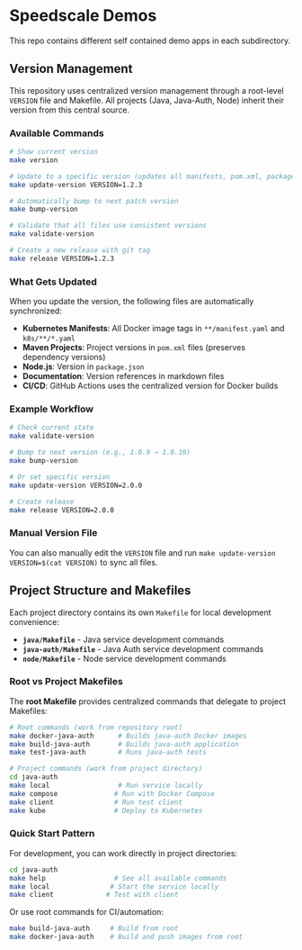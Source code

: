# Speedscale Demos

This repo contains different self contained demo apps in each subdirectory.

## Version Management

This repository uses centralized version management through a root-level `VERSION` file and Makefile. All projects (Java, Java-Auth, Node) inherit their version from this central source.

### Available Commands

```bash
# Show current version
make version

# Update to a specific version (updates all manifests, pom.xml, package.json)
make update-version VERSION=1.2.3

# Automatically bump to next patch version
make bump-version

# Validate that all files use consistent versions
make validate-version

# Create a new release with git tag
make release VERSION=1.2.3
```

### What Gets Updated

When you update the version, the following files are automatically synchronized:

- **Kubernetes Manifests**: All Docker image tags in `**/manifest.yaml` and `k8s/**/*.yaml`
- **Maven Projects**: Project versions in `pom.xml` files (preserves dependency versions)
- **Node.js**: Version in `package.json`
- **Documentation**: Version references in markdown files
- **CI/CD**: GitHub Actions uses the centralized version for Docker builds

### Example Workflow

```bash
# Check current state
make validate-version

# Bump to next version (e.g., 1.0.9 → 1.0.10)
make bump-version

# Or set specific version
make update-version VERSION=2.0.0

# Create release
make release VERSION=2.0.0
```

### Manual Version File

You can also manually edit the `VERSION` file and run `make update-version VERSION=$(cat VERSION)` to sync all files.

## Project Structure and Makefiles

Each project directory contains its own `Makefile` for local development convenience:

- **`java/Makefile`** - Java service development commands
- **`java-auth/Makefile`** - Java Auth service development commands  
- **`node/Makefile`** - Node service development commands

### Root vs Project Makefiles

The **root Makefile** provides centralized commands that delegate to project Makefiles:

```bash
# Root commands (work from repository root)
make docker-java-auth      # Builds java-auth Docker images
make build-java-auth       # Builds java-auth application  
make test-java-auth        # Runs java-auth tests

# Project commands (work from project directory)
cd java-auth
make local                 # Run service locally
make compose              # Run with Docker Compose
make client               # Run test client
make kube                 # Deploy to Kubernetes
```

### Quick Start Pattern

For development, you can work directly in project directories:

```bash
cd java-auth
make help                 # See all available commands
make local               # Start the service locally
make client             # Test with client
```

Or use root commands for CI/automation:

```bash
make build-java-auth     # Build from root
make docker-java-auth    # Build and push images from root
```
